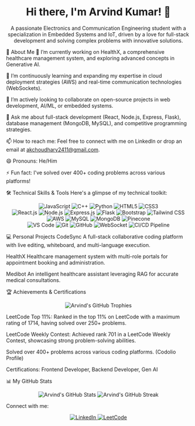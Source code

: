 <h1 align="center">Hi there, I'm Arvind Kumar! 👋</h1>

<p align="center">
A passionate Electronics and Communication Engineering student with a specialization in Embedded Systems and IoT, driven by a love for full-stack development and solving complex problems with innovative solutions.
</p>

🚀 About Me
🔭 I’m currently working on HealthX, a comprehensive healthcare management system, and exploring advanced concepts in Generative AI.

🌱 I’m continuously learning and expanding my expertise in cloud deployment strategies (AWS) and real-time communication technologies (WebSockets).

👯 I’m actively looking to collaborate on open-source projects in web development, AI/ML, or embedded systems.

💬 Ask me about full-stack development (React, Node.js, Express, Flask), database management (MongoDB, MySQL), and competitive programming strategies.

📫 How to reach me: Feel free to connect with me on LinkedIn or drop an email at akchoudhary2411@gmail.com.

😄 Pronouns: He/Him

⚡ Fun fact: I've solved over 400+ coding problems across various platforms!

🛠️ Technical Skills & Tools
Here's a glimpse of my technical toolkit:

<p align="center">
<!-- Languages -->
<img src="https://img.shields.io/badge/-JavaScript-F7DF1E?style=for-the-badge&logo=javascript&logoColor=black" alt="JavaScript" />
<img src="https://img.shields.io/badge/-C%2B%2B-00599C?style=for-the-badge&logo=c%2B%2B&logoColor=white" alt="C++" />
<img src="https://img.shields.io/badge/-Python-3776AB?style=for-the-badge&logo=python&logoColor=white" alt="Python" />
<img src="https://img.shields.io/badge/-HTML5-E34F26?style=for-the-badge&logo=html5&logoColor=white" alt="HTML5" />
<img src="https://img.shields.io/badge/-CSS3-1572B6?style=for-the-badge&logo=css3&logoColor=white" alt="CSS3" />
<br>
<!-- Frameworks -->
<img src="https://img.shields.io/badge/-React.js-61DAFB?style=for-the-badge&logo=react&logoColor=white" alt="React.js" />
<img src="https://img.shields.io/badge/-Node.js-339933?style=for-the-badge&logo=node.js&logoColor=white" alt="Node.js" />
<img src="https://img.shields.io/badge/-Express.js-000000?style=for-the-badge&logo=express&logoColor=white" alt="Express.js" />
<img src="https://img.shields.io/badge/-Flask-000000?style=for-the-badge&logo=flask&logoColor=white" alt="Flask" />
<img src="https://img.shields.io/badge/-Bootstrap-7952B3?style=for-the-badge&logo=bootstrap&logoColor=white" alt="Bootstrap" />
<img src="https://img.shields.io/badge/-Tailwind_CSS-06B6D4?style=for-the-badge&logo=tailwind-css&logoColor=white" alt="Tailwind CSS" />
<br>
<!-- Databases & Cloud -->
<img src="https://img.shields.io/badge/-AWS-232F3E?style=for-the-badge&logo=amazon-aws&logoColor=white" alt="AWS" />
<img src="https://img.shields.io/badge/-MySQL-4479A1?style=for-the-badge&logo=mysql&logoColor=white" alt="MySQL" />
<img src="https://img.shields.io/badge/-MongoDB-47A248?style=for-the-badge&logo=mongodb&logoColor=white" alt="MongoDB" />
<img src="https://img.shields.io/badge/-Pinecone-000000?style=for-the-badge&logo=pinecone&logoColor=white" alt="Pinecone" />
<br>
<!-- Developer Tools & Technologies -->
<img src="https://img.shields.io/badge/-VS_Code-007ACC?style=for-the-badge&logo=visual-studio-code&logoColor=white" alt="VS Code" />
<img src="https://img.shields.io/badge/-Git-F05032?style=for-the-badge&logo=git&logoColor=white" alt="Git" />
<img src="https://img.shields.io/badge/-GitHub-181717?style=for-the-badge&logo=github&logoColor=white" alt="GitHub" />
<img src="https://img.shields.io/badge/-WebSocket-010101?style=for-the-badge&logo=socket.io&logoColor=white" alt="WebSocket" />
<img src="https://img.shields.io/badge/-CI%2FCD-239120?style=for-the-badge&logo=github-actions&logoColor=white" alt="CI/CD Pipeline" />
</p>

💻 Personal Projects
CodeSync
A full-stack collaborative coding platform with live editing, whiteboard, and multi-language execution.

HealthX
Healthcare management system with multi-role portals for appointment booking and administration.

Medibot
An intelligent healthcare assistant leveraging RAG for accurate medical consultations.


🏆 Achievements & Certifications
<p align="center">
<img src="https://github-profile-trophy.vercel.app/?username=Akcthecoder200&theme=radical&no-frame=true&no-bg=true" alt="Arvind's GitHub Trophies" />
</p>

LeetCode Top 11%: Ranked in the top 11% on LeetCode with a maximum rating of 1714, having solved over 250+ problems.

LeetCode Weekly Contest: Achieved rank 701 in a LeetCode Weekly Contest, showcasing strong problem-solving abilities.

Solved over 400+ problems across various coding platforms. (Codolio Profile)

Certifications: Frontend Developer, Backend Developer, Gen AI

📊 My GitHub Stats
<p align="center">
<img src="https://github-readme-stats.vercel.app/api?username=Akcthecoder200&show_icons=true&theme=radical&hide_border=true&count_private=true" alt="Arvind's GitHub Stats" />
<img src="https://github-readme-streak-stats.herokuapp.com/?user=Akcthecoder200&theme=radical&hide_border=true" alt="Arvind's GitHub Streak" />
</p>

Connect with me:
<p align="center">
<a href="https://www.linkedin.com/in/arvindk2/" target="_blank">
<img src="https://img.shields.io/badge/-LinkedIn-0077B5?style=for-the-badge&logo=linkedin&logoColor=white" alt="LinkedIn" />
</a>
<a href="https://leetcode.com/u/cryptic_x/" target="_blank">
<img src="https://img.shields.io/badge/-LeetCode-FFA116?style=for-the-badge&logo=leetcode&logoColor=black" alt="LeetCode" />
</a>
</p>
